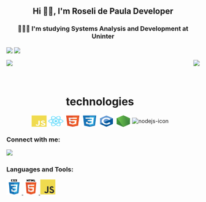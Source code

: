 <h2 align="center">Hi 👋🏼, I'm Roseli de Paula Developer</h2>
<h3 align="center"> 👩🏻‍🎓 I'm studying Systems Analysis and Development at Uninter</h3>


<div>
 <img height=200 align="center"  src="https://github-readme-stats.vercel.app/api?username=Depaula-Dev&show_icons=true&theme=tokyonight&include_all_commits=true&count_private=true"/>
<img height=200 align="center"  src="https://github-readme-stats.vercel.app/api/top-langs/?username=Depaula-Dev&layout=compact&langs_count=16&theme=tokyonight"/>
  
</div>

<br>

<div>  
  <img height="150em" src="https://github-readme-stats.vercel.app/api?username=Depaula-Dev&show_icons=true&theme=tokyonight&include_all_commits=true&count_private=true"/>
  <img align="right" height="150em" src="https://github-readme-stats.vercel.app/api/top-langs/?username=Depaula-Dev&layout=compact&langs_count=16&theme=tokyonight"/>
</div>
<br>

<br>

<div  align="center"> 
    <h1 align="center">technologies</h1>
    <img align="center" height="30" width="40" alt="js-icon"  src="https://raw.githubusercontent.com/devicons/devicon/master/icons/javascript/javascript-plain.svg">
    <img align="center" height="30" width="40" alt="react-icon" src="https://raw.githubusercontent.com/devicons/devicon/master/icons/react/react-original.svg">
    <img align="center" height="30" width="40" alt="html-icon" src="https://raw.githubusercontent.com/devicons/devicon/master/icons/html5/html5-original.svg">
    <img align="center" height="30" width="40" alt="css-icon" src="https://raw.githubusercontent.com/devicons/devicon/master/icons/css3/css3-original.svg">
    <img align="center" height="30" width="40" alt="c-icon" src="https://raw.githubusercontent.com/devicons/devicon/master/icons/c/c-original.svg">
    <img align="center" height="30" width="40" alt="nodejs-icon" src="https://raw.githubusercontent.com/devicons/devicon/master/icons/nodejs/nodejs-original.svg">
    <img align="center" height="30" width="40" alt="nodejs-icon" src="https://raw.githubusercontent.com/jmnote/z-icons/master/svg/cpp.svg">
   </div> 

<h3 align="left">Connect with me:</h3>
<p align="left">
 <a href="https://www.linkedin.com/in/roseli-de-paula" target="_blank"><img src="https://img.shields.io/badge/-LinkedIn-%230077B5?style=for-the-badge&logo=linkedin&logoColor=white" target="_blank"></a>
</p>

<h3 align="left">Languages and Tools:</h3>
<p align="left"> <a href="https://www.w3schools.com/css/" target="_blank" rel="noreferrer"> <img src="https://raw.githubusercontent.com/devicons/devicon/master/icons/css3/css3-original-wordmark.svg" alt="css3" width="40" height="40"/> </a> <a href="https://www.w3.org/html/" target="_blank" rel="noreferrer"> <img src="https://raw.githubusercontent.com/devicons/devicon/master/icons/html5/html5-original-wordmark.svg" alt="html5" width="40" height="40"/> </a> <a href="https://developer.mozilla.org/en-US/docs/Web/JavaScript" target="_blank" rel="noreferrer"> <img src="https://raw.githubusercontent.com/devicons/devicon/master/icons/javascript/javascript-original.svg" alt="javascript" width="40" height="40"/> </a> </p>


<div> 
  
</div>


